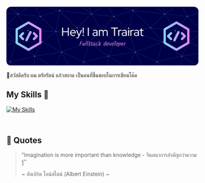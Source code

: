![Header](./github-header-image.png)

🎊สวัสดีครับ ผม ตรัยรัตน์ แก้วสอาด เป็นคนที่ชื่นชอบในการเขียนโค๊ด
<br>

## My Skills 🐝
[![My Skills](https://skillicons.dev/icons?i=html,css,js,ts,vite,react,nodejs,express,mongodb,postgres,postman,materialui&perline=4)](https://skillicons.dev)


<br>

## 🌻 Quotes
> "Imagination is more important than knowledge - จินตนาการสำคัญกว่าความรู้"
>
> ~ อัลเบิร์ต ไอน์สไตน์ (Albert Einstein) ~



<!--
**eurekaMarch/eurekaMarch** is a ✨ _special_ ✨ repository because its `README.md` (this file) appears on your GitHub profile.

Here are some ideas to get you started:

- 🔭 I’m currently working on ...
- 🌱 I’m currently learning ...
- 👯 I’m looking to collaborate on ...
- 🤔 I’m looking for help with ...
- 💬 Ask me about ...
- 📫 How to reach me: ...
- 😄 Pronouns: ...
- ⚡ Fun fact: ...
-->
